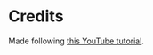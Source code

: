 # Credits

Made following [this YouTube tutorial](https://www.youtube.com/watch?v=wghDDYnIFM0&ab_channel=DanielSimu). 

